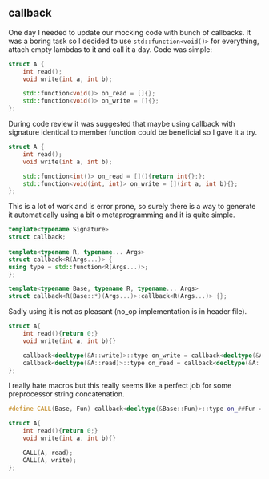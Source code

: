 ## callback
One day I needed to update our mocking code with bunch of callbacks. It was a boring task so I decided to use `std::function<void()>` for everything, attach empty lambdas to it and call it a day. Code was simple:

```c++
struct A {
    int read();
    void write(int a, int b);

    std::function<void()> on_read = []{};
    std::function<void()> on_write = []{};
};
```

During code review it was suggested that maybe using callback with signature identical to member function could be beneficial so I gave it a try.

```c++
struct A {
    int read();
    void write(int a, int b);

    std::function<int()> on_read = [](){return int{};};
    std::function<void(int, int)> on_write = [](int a, int b){};
};
```
This is a lot of work and is error prone, so surely there is a way to generate it automatically using a bit o metaprogramming and it is quite simple.

```c++
template<typename Signature>
struct callback;
 
template<typename R, typename... Args>
struct callback<R(Args...)> {
using type = std::function<R(Args...)>;
};

template<typename Base, typename R, typename... Args>
struct callback<R(Base::*)(Args...)>:callback<R(Args...)> {};
```

Sadly using it is not as pleasant (no_op implementation is in header file).
```c++
struct A{
    int read(){return 0;}
    void write(int a, int b){}

    callback<decltype(&A::write)>::type on_write = callback<decltype(&A::write)>::no_op();
    callback<decltype(&A::read)>::type on_read = callback<decltype(&A::read)>::no_op();
};
```

I really hate macros but this really seems like a perfect job for some preprocessor string concatenation.
```c++
#define CALL(Base, Fun) callback<decltype(&Base::Fun)>::type on_##Fun = callback<decltype(&Base::Fun)>::no_op()

struct A{
    int read(){return 0;}
    void write(int a, int b){}

    CALL(A, read);
    CALL(A, write);
};
```